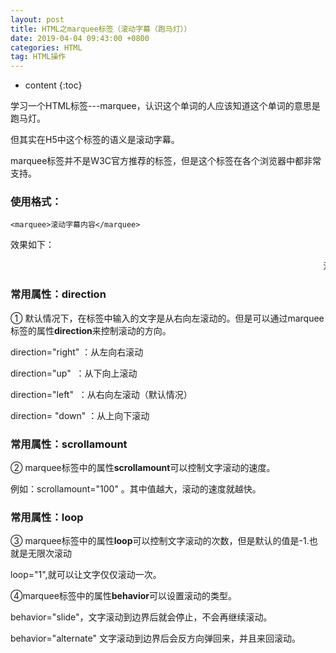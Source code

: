 ```yaml
---
layout: post
title: HTML之marquee标签（滚动字幕（跑马灯））
date: 2019-04-04 09:43:00 +0800
categories: HTML
tag: HTML操作
---
```


* content
{:toc}



学习一个HTML标签---marquee，认识这个单词的人应该知道这个单词的意思是跑马灯。

但其实在H5中这个标签的语义是滚动字幕。

marquee标签并不是W3C官方推荐的标签，但是这个标签在各个浏览器中都非常支持。
### 使用格式： ###


	<marquee>滚动字幕内容</marquee>

效果如下：

<marquee>滚动字幕内容</marquee>

### 常用属性：direction ###
① 默认情况下，在标签中输入的文字是从右向左滚动的。但是可以通过marquee标签的属性**direction**来控制滚动的方向。

direction="right" ：从左向右滚动

direction="up"  ：从下向上滚动

direction="left"  ：从右向左滚动（默认情况）

direction= "down" ：从上向下滚动


### 常用属性：scrollamount ###
② marquee标签中的属性**scrollamount**可以控制文字滚动的速度。

例如：scrollamount="100" 。其中值越大，滚动的速度就越快。


### 常用属性：loop ###
③ marquee标签中的属性**loop**可以控制文字滚动的次数，但是默认的值是-1.也就是无限次滚动

loop="1",就可以让文字仅仅滚动一次。

④marquee标签中的属性**behavior**可以设置滚动的类型。

behavior="slide"，文字滚动到边界后就会停止，不会再继续滚动。

behavior="alternate" 文字滚动到边界后会反方向弹回来，并且来回滚动。
